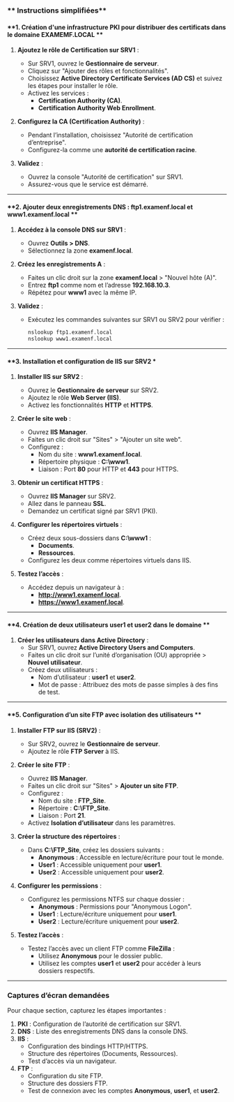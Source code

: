 
### ** Instructions simplifiées**

#### **1. Création d'une infrastructure PKI pour distribuer des certificats dans le domaine EXAMEMF.LOCAL **

1. **Ajoutez le rôle de Certification sur SRV1** :
   - Sur SRV1, ouvrez le **Gestionnaire de serveur**.
   - Cliquez sur "Ajouter des rôles et fonctionnalités".
   - Choisissez **Active Directory Certificate Services (AD CS)** et suivez les étapes pour installer le rôle.
   - Activez les services :
     - **Certification Authority (CA)**.
     - **Certification Authority Web Enrollment**.

2. **Configurez la CA (Certification Authority)** :
   - Pendant l’installation, choisissez "Autorité de certification d’entreprise".
   - Configurez-la comme une **autorité de certification racine**.

3. **Validez** :
   - Ouvrez la console "Autorité de certification" sur SRV1.
   - Assurez-vous que le service est démarré.

---

#### **2. Ajouter deux enregistrements DNS : ftp1.examenf.local et www1.examenf.local **

1. **Accédez à la console DNS sur SRV1** :
   - Ouvrez **Outils > DNS**.
   - Sélectionnez la zone **examenf.local**.

2. **Créez les enregistrements A** :
   - Faites un clic droit sur la zone **examenf.local** > "Nouvel hôte (A)".
   - Entrez **ftp1** comme nom et l’adresse **192.168.10.3**.
   - Répétez pour **www1** avec la même IP.

3. **Validez** :
   - Exécutez les commandes suivantes sur SRV1 ou SRV2 pour vérifier :
     ```bash
     nslookup ftp1.examenf.local
     nslookup www1.examenf.local
     ```

---

#### **3. Installation et configuration de IIS sur SRV2 *

1. **Installer IIS sur SRV2** :
   - Ouvrez le **Gestionnaire de serveur** sur SRV2.
   - Ajoutez le rôle **Web Server (IIS)**.
   - Activez les fonctionnalités **HTTP** et **HTTPS**.

2. **Créer le site web** :
   - Ouvrez **IIS Manager**.
   - Faites un clic droit sur "Sites" > "Ajouter un site web".
   - Configurez :
     - Nom du site : **www1.examenf.local**.
     - Répertoire physique : **C:\www1**.
     - Liaison : Port **80** pour HTTP et **443** pour HTTPS.

3. **Obtenir un certificat HTTPS** :
   - Ouvrez **IIS Manager** sur SRV2.
   - Allez dans le panneau **SSL**.
   - Demandez un certificat signé par SRV1 (PKI).

4. **Configurer les répertoires virtuels** :
   - Créez deux sous-dossiers dans **C:\www1** :
     - **Documents**.
     - **Ressources**.
   - Configurez les deux comme répertoires virtuels dans IIS.

5. **Testez l’accès** :
   - Accédez depuis un navigateur à :
     - **http://www1.examenf.local**.
     - **https://www1.examenf.local**.

---

#### **4. Création de deux utilisateurs user1 et user2 dans le domaine **

1. **Créer les utilisateurs dans Active Directory** :
   - Sur SRV1, ouvrez **Active Directory Users and Computers**.
   - Faites un clic droit sur l’unité d’organisation (OU) appropriée > **Nouvel utilisateur**.
   - Créez deux utilisateurs :
     - Nom d’utilisateur : **user1** et **user2**.
     - Mot de passe : Attribuez des mots de passe simples à des fins de test.

---

#### **5. Configuration d’un site FTP avec isolation des utilisateurs **

1. **Installer FTP sur IIS (SRV2)** :
   - Sur SRV2, ouvrez le **Gestionnaire de serveur**.
   - Ajoutez le rôle **FTP Server** à IIS.

2. **Créer le site FTP** :
   - Ouvrez **IIS Manager**.
   - Faites un clic droit sur "Sites" > **Ajouter un site FTP**.
   - Configurez :
     - Nom du site : **FTP_Site**.
     - Répertoire : **C:\FTP_Site**.
     - Liaison : Port **21**.
   - Activez **Isolation d’utilisateur** dans les paramètres.

3. **Créer la structure des répertoires** :
   - Dans **C:\FTP_Site**, créez les dossiers suivants :
     - **Anonymous** : Accessible en lecture/écriture pour tout le monde.
     - **User1** : Accessible uniquement pour **user1**.
     - **User2** : Accessible uniquement pour **user2**.

4. **Configurer les permissions** :
   - Configurez les permissions NTFS sur chaque dossier :
     - **Anonymous** : Permissions pour "Anonymous Logon".
     - **User1** : Lecture/écriture uniquement pour **user1**.
     - **User2** : Lecture/écriture uniquement pour **user2**.

5. **Testez l’accès** :
   - Testez l’accès avec un client FTP comme **FileZilla** :
     - Utilisez **Anonymous** pour le dossier public.
     - Utilisez les comptes **user1** et **user2** pour accéder à leurs dossiers respectifs.

---

### **Captures d’écran demandées**
Pour chaque section, capturez les étapes importantes :
1. **PKI** : Configuration de l’autorité de certification sur SRV1.
2. **DNS** : Liste des enregistrements DNS dans la console DNS.
3. **IIS** :
   - Configuration des bindings HTTP/HTTPS.
   - Structure des répertoires (Documents, Ressources).
   - Test d’accès via un navigateur.
4. **FTP** :
   - Configuration du site FTP.
   - Structure des dossiers FTP.
   - Test de connexion avec les comptes **Anonymous**, **user1**, et **user2**.

